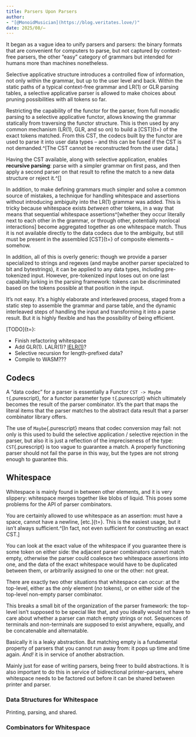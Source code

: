 ```yaml
---
title: Parsers Upon Parsers
author:
- "[@MonoidMusician](https://blog.veritates.love/)"
date: 2025/08/–
---
```


It began as a vague idea to unify parsers and parsers: the binary formats that are convenient for computers to parse, but not captured by context-free parsers, the other “easy” category of grammars but intended for humans more than machines nonetheless.

Selective applicative structure introduces a controlled flow of information, not only within the grammar, but up to the user level and back.
Within the static paths of a typical context-free grammar and LR(1) or GLR parsing tables, a selective applicative parser is allowed to make choices about pruning possibilities with all tokens so far.

Restricting the capability of the functor for the parser, from full monadic parsing to a selective applicative functor, allows knowing the grammar statically from traversing the functor structure.
This is then used by any common mechanism (LR(1), GLR, and so on) to build a [CST]{t=} of the exact tokens matched.
From this CST, the codecs built by the functor are used to parse it into user data types – and this can be fused if the CST is not demanded.^[The CST cannot be reconstructed from the user data.]

Having the CST available, along with selective application, enables **recursive parsing**: parse with a simpler grammar on first pass, and then apply a second parser on that result to refine the match to a new data structure or reject it.^[]

In addition, to make defining grammars much simpler and solve a common source of mistakes, a technique for handling whitespace and assertions without introducing ambiguity into the LR(1) grammar was added.
This is tricky because whitespace exists *between* other tokens, in a way that means that sequential whitespace assertions^[whether they occur literally next to each other in the grammar, or through other, potentially nonlocal interactions] become aggregated together as one whitespace match.
Thus it is not available directly to the data codecs due to the ambiguity, but still must be present in the assembled [CST]{t=} of composite elements – somehow.

In addition, all of this is overly generic: though we provide a parser specialized to strings and regexes (and maybe another parser specialzed to bit and bytestrings), it can be applied to any data types, including pre-tokenized input.
However, pre-tokenized input loses out on one last capability lurking in the parsing framework: tokens can be discriminated based on the tokens possible at that position in the input.

Itʼs not easy. Itʼs a highly elaborate and interleaved process, staged from a static step to assemble the grammar and parse table, and the dynamic interleaved steps of handling the input and transforming it into a parse result.
But it is highly flexible and has the possibility of being efficient.

[TODO]{t=}:

- Finish refactoring whitespace
- Add GLR(1). LALR(1)? [IELR(1)](https://malloy.people.clemson.edu/publications/papers/sac08/paper.pdf)?
- Selective recursion for length-prefixed data?
- Compile to WASM???

## Codecs

A “data codec” for a parser is essentially a Functor `CST -> Maybe t`{.purescript}, for a functor parameter type `t`{.purescript} which ultimately becomes the result of the parser combinator.
Itʼs the part that maps the literal items that the parser matches to the abstract data result that a parser combinator library offers.

The use of `Maybe`{.purescript} means that codec conversion may fail: not only is this used to build the selective application / selective rejection in the parser, but also it is just a reflection of the impreciseness of the type: `CST`{.purescript} is too vague to guarantee a match.
A properly functioning parser should not fail the parse in this way, but the types are not strong enough to guarantee this.

## Whitespace

Whitespace is mainly found in between other elements, and it is very slippery: whitespace merges together like blobs of liquid.
This poses some problems for the API of parser combinators.

You are certainly allowed to use whitespace as an assertion: must have a space, cannot have a newline, [etc.]{t=}.
This is the easiest usage, but it isnʼt always sufficient.^[In fact, not even sufficient for constructing an exact CST.]

You can look at the exact value of the whitespace if you guarantee there is some token on either side: the adjacent parser combinators cannot match empty, otherwise the parser could coalesce two whitespace assertions into one, and the data of the exact whitespace would have to be duplicated between them, or arbitrarily assigned to one or the other: not great.

There are exactly two other situations that whitespace can occur: at the top-level, either as the *only* element (*no* tokens), or on either side of the top-level non-empty parser combinator.

This breaks a small bit of the organization of the parser framework: the top-level isnʼt supposed to be special like that, and you ideally would not have to care about whether a parser can match empty strings or not.
Sequences of terminals and non-terminals are supposed to exist anywhere, equally, and be concatenable and alternatable.

Basically it is a leaky abstraction.
But matching empty is a fundamental property of parsers that you cannot run away from: it pops up time and time again.
*And!* it is in service of another abstraction.

Mainly just for ease of writing parsers, being freer to build abstractions.
It is also important to do this in service of bidirectional printer–parsers, where whitespace needs to be factored out before it can be shared between printer and parser.

### Data Structures for Whitespace

Printing, parsing, and shared.

### Combinators for Whitespace



